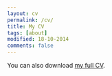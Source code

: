 ```yaml
---
layout: cv
permalink: /cv/
title: My CV
tags: [about]
modified: 18-10-2014
comments: false
---
```


You can also download <a href="Garima_cv_may.pdf" target="_blank">my full CV</a>.

